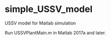 # simple_USSV_model
USSV model for Matlab simulation

Run USSVPlantMain.m in Matlab 2017a and later.
